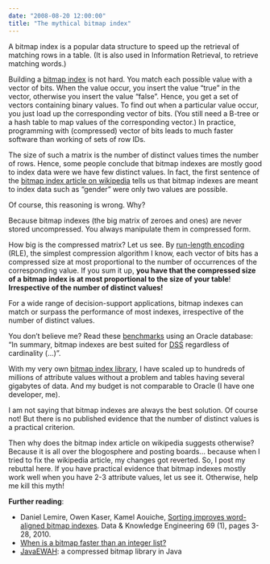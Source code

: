 ```yaml
---
date: "2008-08-20 12:00:00"
title: "The mythical bitmap index"
---
```




A bitmap index is a popular data structure to speed up the retrieval of matching rows in a table. (It is also used in Information Retrieval, to retrieve matching words.)

Building a [bitmap index](https://en.wikipedia.org/wiki/Bitmap_index) is not hard. You match each possible value with a vector of bits. When the value occur, you insert the value &ldquo;true&rdquo; in the vector, otherwise you insert the value &ldquo;false&rdquo;. Hence, you get a set of vectors containing binary values. To find out when a particular value occur, you just load up the corresponding vector of bits. (You still need a B-tree or a hash table to map values of the corresponding vector.) In practice, programming with (compressed) vector of bits leads to much faster software than working of sets of row IDs.

The size of such a matrix is the number of distinct values times the number of rows. Hence, some people conclude that bitmap indexes are mostly good to index data were we have few distinct values. In fact, the first sentence of the [bitmap index article on wikipedia](https://en.wikipedia.org/wiki/Bitmap_index) tells us that bitmap indexes are meant to index data such as &ldquo;gender&rdquo; were only two values are possible.

Of course, this reasoning is wrong. Why?

Because bitmap indexes (the big matrix of zeroes and ones) are never stored uncompressed. You always manipulate them in compressed form.

How big is the compressed matrix? Let us see. By [run-length encoding](https://en.wikipedia.org/wiki/Run-length_encoding) (RLE), the simplest compression algorithm I know, each vector of bits has a compressed size at most proportional to the number of occurrences of the corresponding value. If you sum it up, __you have that the compressed size of a bitmap index is at most proportional to the size of your table__! __Irrespective of the number of distinct values!__

For a wide range of decision-support applications, bitmap indexes can match or surpass the performance of most indexes, irrespective of the number of distinct values.

You don&rsquo;t believe me? Read these [benchmarks](http://www.oracle.com/technetwork/articles/sharma-indexes-093638.html) using an Oracle database: &ldquo;In summary, bitmap indexes are best suited for [DSS](https://en.wikipedia.org/wiki/Decision_support_system) regardless of cardinality (&hellip;)&rdquo;.

With my very own [bitmap index library](https://github.com/lemire/ewahboolarray), I have scaled up to hundreds of millions of attribute values without a problem and tables having several gigabytes of data. And my budget is not comparable to Oracle (I have one developer, me).

I am not saying that bitmap indexes are always the best solution. Of course not! But there is no published evidence that the number of distinct values is a practical criterion.

Then why does the bitmap index article on wikipedia suggests otherwise? Because it is all over the blogosphere and posting boards&hellip; because when I tried to fix the wikipedia article, my changes got reverted. So, I post my rebuttal here. If you have practical evidence that bitmap indexes mostly work well when you have 2-3 attribute values, let us see it. Otherwise, help me kill this myth!

__Further reading__: 

- Daniel Lemire, Owen Kaser, Kamel Aouiche, [Sorting improves word-aligned bitmap indexes](http://arxiv.org/abs/0901.3751). Data &#038; Knowledge Engineering 69 (1), pages 3-28, 2010. 
- [When is a bitmap faster than an integer list?](/lemire/blog/2012/10/23/when-is-a-bitmap-faster-than-an-integer-list/)
- [JavaEWAH](https://code.google.com/p/javaewah/): a compressed bitmap library in Java



